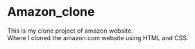# Amazon_clone
This is my clone project of amazon website.
<br>
Where I cloned the amazon.com website using HTML and CSS.
